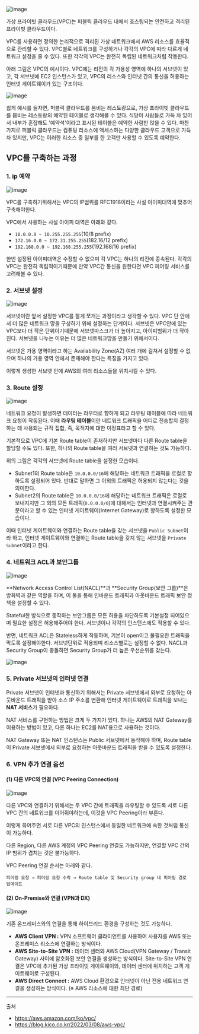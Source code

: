 
![image](https://github.com/rlaisqls/rlaisqls/assets/81006587/a61614ad-4b4e-4533-ba3d-434ae438978d)

가상 프라이빗 클라우드(VPC)는 퍼블릭 클라우드 내에서 호스팅되는 안전하고 격리된 프라이빗 클라우드이다.

VPC를 사용하면 정의한 논리적으로 격리된 가상 네트워크에서 AWS 리소스를 효율적으로 관리할 수 있다. VPC별로 네트워크를 구성하거나 각각의 VPC에 따라 다르게 네트워크 설정을 줄 수 있다. 또한 각각의 VPC는 완전히 독립된 네트워크처럼 작동한다.

아래 그림은 VPC의 예시이다. VPC에는 리전의 각 가용성 영역에 하나의 서브넷이 있고, 각 서브넷에 EC2 인스턴스가 있고, VPC의 리소스와 인터넷 간의 통신을 허용하는 인터넷 게이트웨이가 있는 구조이다.

![image](https://github.com/rlaisqls/rlaisqls/assets/81006587/2546ee1d-2f1d-48c0-b996-31d039d27e58)

쉽게 예시를 들자면, 퍼블릭 클라우드를 붐비는 레스토랑으로, 가상 프라이빗 클라우드를 붐비는 레스토랑의 예약된 테이블로 생각해볼 수 있다. 식당이 사람들로 가득 차 있어서 내부가 혼잡해도 '예약석'이라고 표시된 테이블은 예약한 사람만 앉을 수 있다. 마찬가지로 퍼블릭 클라우드는 컴퓨팅 리소스에 액세스하는 다양한 클라우드 고객으로 가득 차 있지만, VPC는 이러한 리소스 중 일부를 한 고객만 사용할 수 있도록 예약한다.

## VPC를 구축하는 과정

### 1. ip 예약
![image](https://github.com/rlaisqls/rlaisqls/assets/81006587/b09d481e-bdf6-4318-982f-404bc697ad01)

VPC를 구축하기위해서는 VPC의 IP범위를 RFC1918이라는 사설 아이피대역에 맞추어 구축해야한다.

VPC에서 사용하는 사설 아이피 대역은 아래와 같다.

- `10.0.0.0 ~ 10.255.255.255`(10/8 prefix)
- `172.16.0.0 ~ 172.31.255.255`(182.16/12 prefix)
- `192.168.0.0 ~ 192.168.255.255`(192.168/16 prefix)

한번 설정된 아이피대역은 수정할 수 없으며 각 VPC는 하나의 리전에 종속된다. 각각의 VPC는 완전히 독립적이기때문에 만약 VPC간 통신을 원한다면 VPC 피어링 서비스를 고려해볼 수 있다.

### 2. 서브넷 설정

![image](https://github.com/rlaisqls/rlaisqls/assets/81006587/28fd0a05-3f4e-421a-bded-32e1567fe2ee)

서브넷이란 앞서 설정한 VPC를 잘게 쪼개는 과정이라고 생각할 수 있다. VPC 단 안에서 더 많은 네트워크 망을 구성하기 위해 설정하는 단계이다. 서브넷은 VPC안에 있는 VPC보다 더 작은 단위이기때문에 서브넷마스크가 더 높아지고, 아이피범위가 더 작아진다. 서브넷을 나누는 이유는 더 많은 네트워크망을 만들기 위해서이다.

서브넷은 가용 영역이라고 하는 Availability Zone(AZ) 여러 개에 걸쳐서 설정할 수 없으며 하나의 가용 영역 안에서 존재해야 한다는 특징을 가지고 있다.

이렇게 생성한 서브넷 안에 AWS의 여러 리소스들을 위치시킬 수 있다.

### 3. Route 설정

![image](https://github.com/rlaisqls/rlaisqls/assets/81006587/5a8df9db-5680-4d20-8023-0e785a61aebb)

네트워크 요청이 발생하면 데이터는 라우터로 향하게 되고 라우팅 테이블에 따라 네트워크 요청이 작동된다. 이때 **라우팅 테이블**이란 네트워크 트래픽을 어디로 전송할지 결정하는 데 사용되는 규직 집합, 즉, 목적지에 대한 이정표라고 할 수 있다.

기본적으로 VPC에 기본 Route table이 존재하지만 서브넷마다 다른 Route table을 할당할 수도 있다.
또한, 하나의 Route table을 여러 서브넷과 연결하는 것도 가능하다.

위의 그림은 각각의 서브넷에 Route table을 설정한 모습이다.

- Subnet1의 Route table은 `10.0.0.0/16`에 해당하는 네트워크 트래픽을 로컬로 향하도록 설정되어 있다. 반대로 말하면 그 이외의 트래픽은 허용되지 않는다는 것을 의미한다.
- Subnet2의 Route table은 `10.0.0.0/16`에 해당하는 네트워크 트래픽은 로컬로 보내지지만 그 외의 모든 트래픽(`0.0.0.0/0`)에 대해서는 인터넷과 연결시켜주는 관문이라고 할 수 있는 인터넷 게이트웨이(Internet Gateway)로 향하도록 설정한 모습이다.

이때 인터넷 게이트웨이와 연결하는 Route table을 갖는 서브넷을 `Public Subnet`이라 하고, 인터넷 게이트웨이와 연결하는 Route table을 갖지 않는 서브넷을 `Private Subnet`이라고 한다.

### 4. 네트워크 ACL과 보안그룹

![image](https://github.com/rlaisqls/rlaisqls/assets/81006587/cea2eb8e-b6c6-4ef2-a898-03022065e596)

**Network Access Control List(NACL)**과 **Security Group(보안 그룹)**은 방화벽과 같은 역할을 하며, 이 둘을 통해 인바운드 트래픽과 아웃바운드 트래픽 보안 정책을 설정할 수 있다.

Stateful한 방식으로 동작하는 보안그룹은 모든 허용을 차단하도록 기본설정 되어있으며 필요한 설정은 허용해주어야 한다. 서브넷이나 각각의 인스턴스에도 적용할 수 있다.

반면, 네트워크 ACL은 Stateless하게 작동하며, 기본이 open이고 불필요한 트래픽을 막도록 설정해야한다. 서브넷단위로 적용되며 리소스별로는 설정할 수 없다. NACL과 Security Group이 충돌하면 Security Group가 더 높은 우선순위를 갖는다.

![image](https://github.com/rlaisqls/rlaisqls/assets/81006587/c8b98048-75e3-4913-9881-6ddcbdfb5367)

### 5. Private 서브넷의 인터넷 연결

Private 서브넷이 인터넷과 통신하기 위해서는 Private 서브넷에서 외부로 요청하는 아웃바운드 트래픽을 받아 소스 IP 주소를 변환해 인터넷 게이트웨이로 트래픽을 보내는 **NAT 서비스**가 필요하다.

NAT 서비스를 구현하는 방법은 크게 두 가지가 있다. 하나는 AWS의 NAT Gateway를 이용하는 방법이 있고, 다른 하나는 EC2를 NAT용으로 사용하는 것이다.

NAT Gateway 또는 NAT 인스턴스는 Public 서브넷에서 동작해야 하며, Route table이 Private 서브넷에서 외부로 요청하는 아웃바운드 트래픽을 받을 수 있도록 설정한다.

### 6. VPN 추가 연결 옵션

#### (1) 다른 VPC와 연결 (VPC Peering Connection)

![image](https://github.com/rlaisqls/rlaisqls/assets/81006587/f7638f72-5175-451c-b8f1-794fa7602d8a)

다른 VPC와 연결하기 위해서는 두 VPC 간에 트래픽을 라우팅할 수 있도록 서로 다른 VPC 간의 네트워크를 이어줘야하는데, 이것을 VPC Peering이라 부른다.

이렇게 묶어주면 서로 다른 VPC의 인스턴스에서 동일한 네트워크에 속한 것처럼 통신이 가능하다.

다른 Region, 다른 AWS 계정의 VPC Peering 연결도 가능하지만, 연결할 VPC 간의 IP 범위가 겹치는 것은 불가능하다.

VPC Peering 연결 순서는 아래와 같다.

```
피어링 요청 → 피어링 요청 수락 → Route table 및 Security group 내 피어링 경로 업데이트
```

#### (2) On-Premise와 연결 (VPN과 DX)

![image](https://github.com/rlaisqls/rlaisqls/assets/81006587/7787fa30-0bdc-485a-92c7-2f178de23252)

기존 온프레미스와의 연결을 통해 하이브리드 환경을 구성하는 것도 가능하다.

- **AWS Client VPN :** VPN 소프트웨어 클라이언트를 사용하여 사용자를 AWS 또는 온프레미스 리소스에 연결하는 방식이다.
- **AWS Site-to-Site VPN :** 데이터 센터와 AWS Cloud(VPN Gateway / Transit Gateway) 사이에 암호화된 보안 연결을 생성하는 방식이다. Site-to-Site VPN 연결은 VPC에 추가된 가상 프라이빗 게이트웨이와, 데이터 센터에 위치하는 고객 게이트웨이로 구성된다.
- **AWS Direct Connect :** AWS Cloud 환경으로 인터넷이 아닌 전용 네트워크 연결을 생성하는 방식이다. (※ AWS 리소스에 대한 최단 경로)

---
출처
- https://aws.amazon.com/ko/vpc/
- https://blog.kico.co.kr/2022/03/08/aws-vpc/